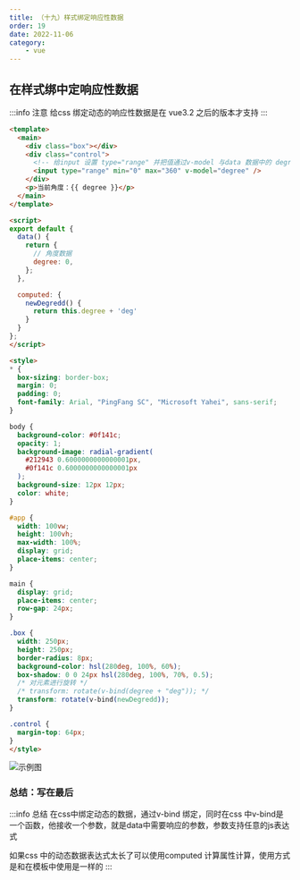 ```yaml
---
title: （十九）样式绑定响应性数据
order: 19
date: 2022-11-06
category:
    - vue
---
```


## 在样式绑中定响应性数据
:::info 注意
给css 绑定动态的响应性数据是在 vue3.2 之后的版本才支持
:::

```html
<template>
  <main>
    <div class="box"></div>
    <div class="control">
      <!-- 给input 设置 type="range" 并把值通过v-model 与data 数据中的 degree 绑定-->
      <input type="range" min="0" max="360" v-model="degree" />
    </div>
    <p>当前角度：{{ degree }}</p>
  </main>
</template>

<script>
export default {
  data() {
    return {
      // 角度数据
      degree: 0,
    };
  },

  computed: {
    newDegredd() {
      return this.degree + 'deg'
    }
  }
};
</script>

<style>
* {
  box-sizing: border-box;
  margin: 0;
  padding: 0;
  font-family: Arial, "PingFang SC", "Microsoft Yahei", sans-serif;
}

body {
  background-color: #0f141c;
  opacity: 1;
  background-image: radial-gradient(
    #212943 0.6000000000000001px,
    #0f141c 0.6000000000000001px
  );
  background-size: 12px 12px;
  color: white;
}

#app {
  width: 100vw;
  height: 100vh;
  max-width: 100%;
  display: grid;
  place-items: center;
}

main {
  display: grid;
  place-items: center;
  row-gap: 24px;
}

.box {
  width: 250px;
  height: 250px;
  border-radius: 8px;
  background-color: hsl(280deg, 100%, 60%);
  box-shadow: 0 0 24px hsl(280deg, 100%, 70%, 0.5);
  /* 对元素进行旋转 */
  /* transform: rotate(v-bind(degree + "deg")); */
  transform: rotate(v-bind(newDegredd));
}

.control {
  margin-top: 64px;
}
</style>

```

![示例图](https://image.zswei.xyz/img/vue-19.png)

### 总结：写在最后
:::info 总结
在css中绑定动态的数据，通过v-bind 绑定，同时在css 中v-bind是一个函数，他接收一个参数，就是data中需要响应的参数，参数支持任意的js表达式

如果css 中的动态数据表达式太长了可以使用computed 计算属性计算，使用方式是和在模板中使用是一样的
:::